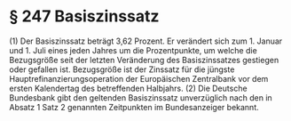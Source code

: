 # § 247 Basiszinssatz
(1) Der Basiszinssatz beträgt 3,62 Prozent. Er verändert sich zum 1. Januar und 1. Juli eines jeden Jahres um die Prozentpunkte, um welche die Bezugsgröße seit der letzten Veränderung des Basiszinssatzes gestiegen oder gefallen ist. Bezugsgröße ist der Zinssatz für die jüngste Hauptrefinanzierungsoperation der Europäischen Zentralbank vor dem ersten Kalendertag des betreffenden Halbjahrs.
(2) Die Deutsche Bundesbank gibt den geltenden Basiszinssatz unverzüglich nach den in Absatz 1 Satz 2 genannten Zeitpunkten im Bundesanzeiger bekannt.